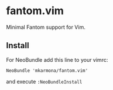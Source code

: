 # fantom.vim

Minimal Fantom support for Vim.

## Install

For NeoBundle add this line to your vimrc:

```vimrc
NeoBundle 'mkarmona/fantom.vim'
```
and execute `:NeoBundleInstall`

